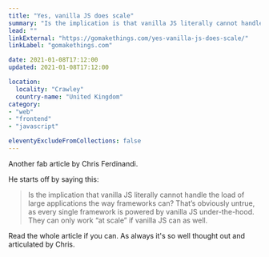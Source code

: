 ```yaml
---
title: "Yes, vanilla JS does scale"
summary: "Is the implication is that vanilla JS literally cannot handle the load of large applications the way frameworks can?"
lead: ""
linkExternal: "https://gomakethings.com/yes-vanilla-js-does-scale/"
linkLabel: "gomakethings.com"

date: 2021-01-08T17:12:00
updated: 2021-01-08T17:12:00

location:
  locality: "Crawley"
  country-name: "United Kingdom"
category:
- "web"
- "frontend"
- "javascript"

eleventyExcludeFromCollections: false
---
```


Another fab article by Chris Ferdinandi.

He starts off by saying this:

> Is the implication that vanilla JS literally cannot handle the load of large applications the way frameworks can? That’s obviously untrue, as every single framework is powered by vanilla JS under-the-hood. They can only work “at scale” if vanilla JS can as well.

Read the whole article if you can. As always it's so well thought out and articulated by Chris.




